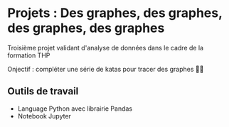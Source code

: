 # Projets : Des graphes, des graphes, des graphes, des graphes

Troisième projet validant d'analyse de données dans le cadre de la formation THP  

Onjectif : compléter une série de katas pour tracer des graphes  🥋🥋


## Outils de travail

- Language Python avec librairie Pandas
- Notebook Jupyter
